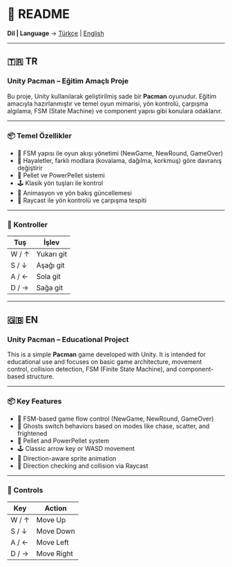 # 📘 README

**Dil | Language** → [Türkçe](#tr) | [English](#en)

---

## 🇹🇷 TR

### Unity Pacman – Eğitim Amaçlı Proje

Bu proje, Unity kullanılarak geliştirilmiş sade bir **Pacman** oyunudur. Eğitim amacıyla hazırlanmıştır ve temel oyun mimarisi, yön kontrolü, çarpışma algılama, FSM (State Machine) ve component yapısı gibi konulara odaklanır.

---

### 📦 Temel Özellikler

- 🎯 FSM yapısı ile oyun akışı yönetimi (NewGame, NewRound, GameOver)  
- 👻 Hayaletler, farklı modlara (kovalama, dağılma, korkmuş) göre davranış değiştirir  
- 🍒 Pellet ve PowerPellet sistemi  
- 🕹️ Klasik yön tuşları ile kontrol  
- 🔄 Animasyon ve yön bakış güncellemesi  
- 🧱 Raycast ile yön kontrolü ve çarpışma tespiti  

---

### 🧭 Kontroller

| Tuş      | İşlev        |
|----------|--------------|
| W / ↑    | Yukarı git   |
| S / ↓    | Aşağı git    |
| A / ←    | Sola git     |
| D / →    | Sağa git     |

---

## 🇬🇧 EN

### Unity Pacman – Educational Project

This is a simple **Pacman** game developed with Unity. It is intended for educational use and focuses on basic game architecture, movement control, collision detection, FSM (Finite State Machine), and component-based structure.

---

### 📦 Key Features

- 🎯 FSM-based game flow control (NewGame, NewRound, GameOver)  
- 👻 Ghosts switch behaviors based on modes like chase, scatter, and frightened  
- 🍒 Pellet and PowerPellet system  
- 🕹️ Classic arrow key or WASD movement  
- 🔄 Direction-aware sprite animation  
- 🧱 Direction checking and collision via Raycast  

---

### 🧭 Controls

| Key      | Action       |
|----------|--------------|
| W / ↑    | Move Up      |
| S / ↓    | Move Down    |
| A / ←    | Move Left    |
| D / →    | Move Right   |
